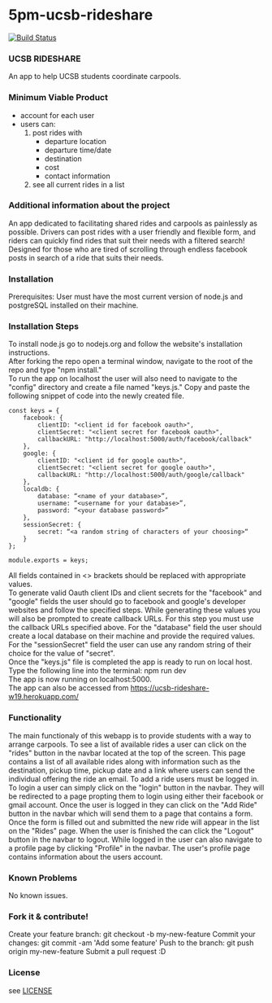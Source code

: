 # 5pm-ucsb-rideshare 
[![Build Status](https://travis-ci.com/ucsb-cs48-w19/5pm-ucsb-rideshare.svg?branch=master)](https://travis-ci.com/ucsb-cs48-w19/5pm-ucsb-rideshare)

### UCSB RIDESHARE
An app to help UCSB students coordinate carpools. 

### Minimum Viable Product
* account for each user
* users can: 
    1. post rides with 
        * departure location
        * departure time/date
        * destination
        * cost
        * contact information     
    2. see all current rides in a list
    
### Additional information about the project
An app dedicated to facilitating shared rides and carpools as painlessly as possible. Drivers can post rides with a user friendly and flexible form, and riders can quickly find rides that suit their needs with a filtered search! Designed for those who are tired of scrolling through endless facebook posts in search of a ride that suits their needs. 

### Installation
Prerequisites:
User must have the most current version of node.js and postgreSQL installed on their machine.

### Installation Steps
To install node.js go to nodejs.org and follow the website's installation instructions. <br>
After forking the repo open a terminal window, navigate to the root of the repo and type "npm install." <br>
To run the app on localhost the user will also need to navigate to the "config" directory and create a file named "keys.js." Copy and paste the following snippet of code into the newly created file.
```   
const keys = {
	facebook: {
		clientID: "<client id for facebook oauth>",
		clientSecret: "<client secret for facebook oauth>",
		callbackURL: "http://localhost:5000/auth/facebook/callback"
	},
	google: {
		clientID: "<client id for google oauth>",
		clientSecret: "<client secret for google oauth>",
		callbackURL: "http://localhost:5000/auth/google/callback"
	},
	localdb: {
		database: “<name of your database>”,
		username: “<username for your database>”,
		password: “<your database password>”
	},
	sessionSecret: {
		secret: “<a random string of characters of your choosing>“
	}
};

module.exports = keys;
```
All fields contained in <> brackets should be replaced with appropriate values. <br> 
To generate valid Oauth client IDs and client secrets for the "facebook" and "google" fields the user should go to facebook and google's developer websites and follow the specified steps. While generating these values you will also be prompted to create callback URLs. For this step you must use the callback URLs specified above. 
For the "database" field the user should create a local database on their machine and provide the required values.
For the "sessionSecret" field the user can use any random string of their choice for the value of "secret". <br>
Once the "keys.js" file is completed the app is ready to run on local host. Type the following line into the terminal: npm run dev <br>
The app is now running on localhost:5000. <br> 
The app can also be accessed from https://ucsb-rideshare-w19.herokuapp.com/

### Functionality
The main functionaly of this webapp is to provide students with a way to arrange carpools. To see a list of available rides a user can click on the "rides" button in the navbar located at the top of the screen. This page contains a list of all available rides along with information such as the destination, pickup time, pickup date and a link where users can send the individual offering the ride an email. To add a ride users must be logged in. To login a user can simply click on the "login" button in the navbar. They will be redirected to a page propting them to login using either their facebook or gmail account. Once the user is logged in they can click on the "Add Ride" button in the navbar which will send them to a page that contains a form. Once the form is filled out and submitted the new ride will appear in the list on the "Rides" page. When the user is finished the can click the "Logout" button in the navbar to logout. While logged in the user can also navigate to a profile page by clicking "Profile" in the navbar. The user's profile page contains information about the users account. 

### Known Problems
No known issues.

### Fork it & contribute! 
Create your feature branch: git checkout -b my-new-feature
Commit your changes: git commit -am 'Add some feature'
Push to the branch: git push origin my-new-feature
Submit a pull request :D

### License
see [LICENSE](LICENSE)
    
